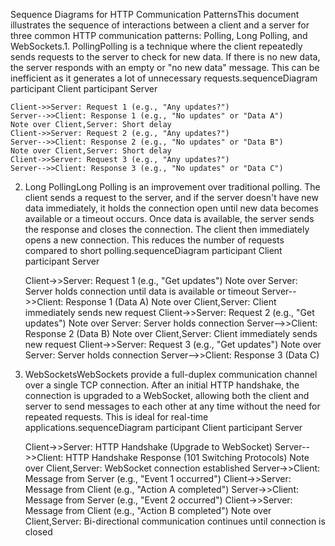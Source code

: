 Sequence Diagrams for HTTP Communication PatternsThis document illustrates the sequence of interactions between a client and a server for three common HTTP communication patterns: Polling, Long Polling, and WebSockets.1. PollingPolling is a technique where the client repeatedly sends requests to the server to check for new data. If there is no new data, the server responds with an empty or "no new data" message. This can be inefficient as it generates a lot of unnecessary requests.sequenceDiagram
    participant Client
    participant Server

    Client->>Server: Request 1 (e.g., "Any updates?")
    Server-->>Client: Response 1 (e.g., "No updates" or "Data A")
    Note over Client,Server: Short delay
    Client->>Server: Request 2 (e.g., "Any updates?")
    Server-->>Client: Response 2 (e.g., "No updates" or "Data B")
    Note over Client,Server: Short delay
    Client->>Server: Request 3 (e.g., "Any updates?")
    Server-->>Client: Response 3 (e.g., "No updates" or "Data C")
2. Long PollingLong Polling is an improvement over traditional polling. The client sends a request to the server, and if the server doesn't have new data immediately, it holds the connection open until new data becomes available or a timeout occurs. Once data is available, the server sends the response and closes the connection. The client then immediately opens a new connection. This reduces the number of requests compared to short polling.sequenceDiagram
    participant Client
    participant Server

    Client->>Server: Request 1 (e.g., "Get updates")
    Note over Server: Server holds connection until data is available or timeout
    Server-->>Client: Response 1 (Data A)
    Note over Client,Server: Client immediately sends new request
    Client->>Server: Request 2 (e.g., "Get updates")
    Note over Server: Server holds connection
    Server-->>Client: Response 2 (Data B)
    Note over Client,Server: Client immediately sends new request
    Client->>Server: Request 3 (e.g., "Get updates")
    Note over Server: Server holds connection
    Server-->>Client: Response 3 (Data C)
3. WebSocketsWebSockets provide a full-duplex communication channel over a single TCP connection. After an initial HTTP handshake, the connection is upgraded to a WebSocket, allowing both the client and server to send messages to each other at any time without the need for repeated requests. This is ideal for real-time applications.sequenceDiagram
    participant Client
    participant Server

    Client->>Server: HTTP Handshake (Upgrade to WebSocket)
    Server-->>Client: HTTP Handshake Response (101 Switching Protocols)
    Note over Client,Server: WebSocket connection established
    Server->>Client: Message from Server (e.g., "Event 1 occurred")
    Client->>Server: Message from Client (e.g., "Action A completed")
    Server->>Client: Message from Server (e.g., "Event 2 occurred")
    Client->>Server: Message from Client (e.g., "Action B completed")
    Note over Client,Server: Bi-directional communication continues until connection is closed
